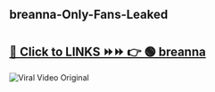 
 ## breanna-Only-Fans-Leaked

# <h2><a href="https://clipsfans.com/breanna&ref=git">🔗 Click to LINKS ⏩⏩ 👉 🟢 breanna </a></h2>

<a href="https://clipsfans.com/breanna&ref=git" rel="nofollow" data-target="animated-image.originalLink"><img src="https://i.ibb.co.com/xMMVF88/686577567.gif" alt="Viral Video Original" style="max-width: 100%; display: inline-block;" data-target="animated-image.originalImage"></a>
